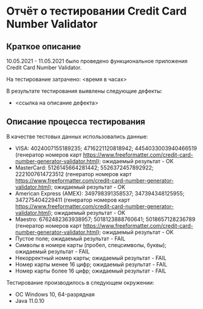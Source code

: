 # Отчёт о тестировании Credit Card Number Validator

## Краткое описание

10.05.2021 - 11.05.2021 было проведено функциональное приложения Credit Card Number Validator.

На тестирование затрачено: <время в часах>

В результате тестирования выявлены следующие дефекты:
* <ссылка на описание дефекта>


## Описание процесса тестирования

В качестве тестовых данных использовались данные:
* VISA: 4024007155189235; 4716221120818942; 4454033003940466519 (генератор номеров карт  https://www.freeformatter.com/credit-card-number-generator-validator.html); ожидаемый результат - OK
* MasterCard: 5126145664281442; 5526372457892922; 2221007614723512 (генератор номеров карт  https://www.freeformatter.com/credit-card-number-generator-validator.html); ожидаемый результат - OK
* American Express (AMEX): 349798391358537; 347394348125955; 347275404229411 (генератор номеров карт  https://www.freeformatter.com/credit-card-number-generator-validator.html); ожидаемый результат - OK
* Maestro: 6762482363938957; 5018123888760641; 5018657128236789 (генератор номеров карт  https://www.freeformatter.com/credit-card-number-generator-validator.html); ожидаемый результат - OK
* Пустое поле; ожидаемый результат - FAIL
* Символы в номере карты (пробел, спецсимволы, буквы); ожидаемый результат - FAIL
* Некорректный номер карты; ожидаемый результат - FAIL
* Номер карты менее 16 цифр; ожидаемый результат - FAIL
* Номер карты более 16 цифр; ожидаемый результат - FAIL

Тестирование производилось в следующем окружении:
* ОС Windows 10, 64-разрядная
* Java 11.0.10
